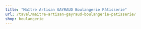 ```yaml
---
title: "Maître Artisan GAYRAUD Boulangerie Pâtisserie"
url: /tavel/maitre-artisan-gayraud-boulangerie-patisserie/
shop: boulangerie
---
```

